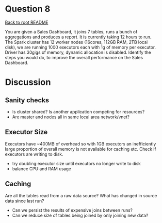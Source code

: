 # Question 8

[Back to root README](../../../../../../README.md)

You are given a Sales Dashboard, it joins 7 tables, runs a bunch of aggregations and produces a report. It is currently taking 12 hours to run. The Spark cluster has 12 worker nodes (16cores, 112GB RAM, 2TB local disk), we are running 1000 executors each with 1g of memory per executor. Driver has 30gigs of memory, dynamic allocation is disabled.
Identify the steps you would do, to improve the overall performance on the Sales Dashboard.

# Discussion

## Sanity checks

- Is cluster shared?  Is another application competing for resources?
- Are master and nodes all in same local area network/vnet?

## Executor Size

Executors have ~400MB of overhead so with 1GB executors an inefficiently large proportion of overall memory is not available for caching etc.  Check if executors are writing to disk.
- try doubling executor size until executors no longer write to disk
- balance CPU and RAM usage

## Caching

Are all the tables read from a raw data source?  What has changed in source data since last run?
- Can we persist the results of expensive joins between runs?
- Can we reduce size of tables being joined by only joining new data?


